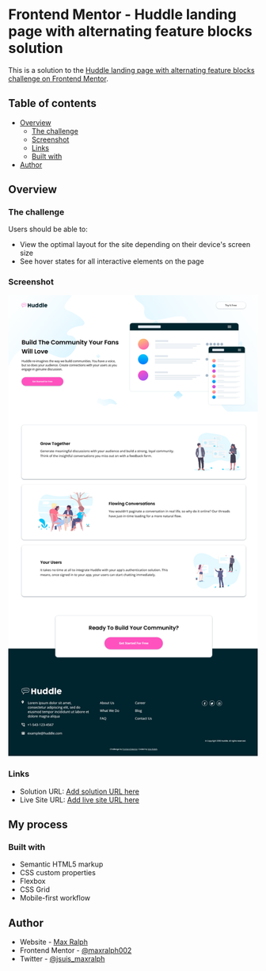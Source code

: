 # Frontend Mentor - Huddle landing page with alternating feature blocks solution

This is a solution to the [Huddle landing page with alternating feature blocks challenge on Frontend Mentor](https://www.frontendmentor.io/challenges/huddle-landing-page-with-alternating-feature-blocks-5ca5f5981e82137ec91a5100).

## Table of contents

- [Overview](#overview)
  - [The challenge](#the-challenge)
  - [Screenshot](#screenshot)
  - [Links](#links)
  - [Built with](#built-with)
- [Author](#author)


## Overview

### The challenge

Users should be able to:

- View the optimal layout for the site depending on their device's screen size
- See hover states for all interactive elements on the page

### Screenshot

![](./screenshot.png)

### Links

- Solution URL: [Add solution URL here](https://your-solution-url.com)
- Live Site URL: [Add live site URL here](https://codepen.io/maxralph/full/XWqJWbQ)

## My process

### Built with

- Semantic HTML5 markup
- CSS custom properties
- Flexbox
- CSS Grid
- Mobile-first workflow

## Author

- Website - [Max Ralph](https://www.max-ralph.com)
- Frontend Mentor - [@maxralph002](https://www.frontendmentor.io/profile/maxralph002)
- Twitter - [@jsuis_maxralph](https://www.twitter.com/jsuis_maxralph)
